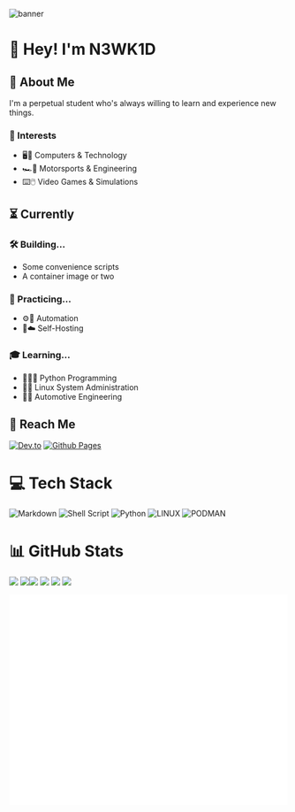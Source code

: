 ![banner](./cyberpunk-pixel-city-neon-banner.gif)
# 👋 Hey! I'm N3WK1D
## 🪪 About Me
I'm a perpetual student who's always willing to learn and experience new things.

### 💫 Interests
- 🖥️📱 Computers & Technology
- 🏎️📐 Motorsports & Engineering
- ⌨️🖱️ Video Games & Simulations

## ⏳ Currently
### 🛠️ Building...
- Some convenience scripts
- A container image or two

### 🎯 Practicing...
- ⚙️📝 Automation
- 🏡☁️ Self-Hosting

### 🎓 Learning...
- 🐍👨‍💻 Python Programming
- 🐧💉 Linux System Administration
- 🚗🔧 Automotive Engineering

## 👥 Reach Me
[![Dev.to](https://img.shields.io/badge/dev.to-0A0A0A?style=for-the-badge&logo=dev.to&logoColor=white)](https://dev.to/n3wk1d) [![Github Pages](https://img.shields.io/badge/github%20pages-121013?style=for-the-badge&logo=github&logoColor=white)](https://n3wk1d.github.io)

# 💻 Tech Stack
![Markdown](https://img.shields.io/badge/markdown-%23000000.svg?style=for-the-badge&logo=markdown&logoColor=white) ![Shell Script](https://img.shields.io/badge/shell_script-%23121011.svg?style=for-the-badge&logo=gnu-bash&logoColor=white) ![Python](https://img.shields.io/badge/python-3670A0?style=for-the-badge&logo=python&logoColor=ffdd54) ![LINUX](https://img.shields.io/badge/Linux-FCC624?style=for-the-badge&logo=linux&logoColor=black) ![PODMAN](https://img.shields.io/badge/podman-892CA0.svg?style=for-the-badge&logo=podman&logoColor=white)

# 📊 GitHub Stats
![](https://github-profile-trophy.vercel.app/?username=N3WK1D&theme=tokyonight&no-frame=true&no-bg=true&margin-w=4)
![](https://github-readme-streak-stats.herokuapp.com/?user=N3WK1D&theme=tokyonight&hide_border=true)![](https://github-readme-stats.vercel.app/api/top-langs/?username=N3WK1D&theme=tokyonight&hide_border=true&include_all_commits=false&count_private=false&layout=compact)
![](https://github-readme-stats.vercel.app/api?username=N3WK1D&theme=tokyonight&hide_border=true&show_icons=true&include_all_commits=false&count_private=false)
![](https://metrics.lecoq.io/N3WK1D)
![](https://github-readme-activity-graph.vercel.app/graph?username=N3WK1D&theme=tokyo-night)

![Metrics](./assets/github-metrics.svg)


<!-- Proudly created with GPRM ( https://gprm.itsvg.in ) -->
<!---
N3WK1D/N3WK1D is a ✨ special ✨ repository because its `README.md` (this file) appears on your GitHub profile.
You can click the Preview link to take a look at your changes.
--->
